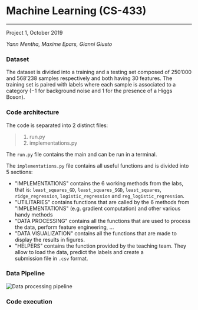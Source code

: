 # Machine Learning (CS-433)
_____________________________________________________________________
Project 1, October 2019

_Yann Mentha, Maxime Epars, Gianni Giusto_

### Dataset
The  dataset is divided into a training and a testing set composed of 250’000 and 568’238 samples respectively and both having 30 features. The training set is paired with labels where each sample is associated  to  a  category  (−1 for  background  noise  and 1 for the presence of a Higgs Boson).

### Code architecture
The code is separated into 2 distinct files:

>1. run.py
>2. implementations.py

The `run.py` file contains the main and can be run in a terminal. 

The `implementations.py` file contains all useful functions and is divided into 5 sections: 

   - "IMPLEMENTATIONS" contains the 6 working methods from the labs, that is: `least_squares_GD`, `least_squares_SGD`, `least_squares`,        `ridge_regression`, `logistic_regression` and `reg_logistic_regression`.
   - "UTILITARIES" contains functions that are called by the 6 methods from "IMPLEMENTATIONS" (e.g. gradient computation) and other             various handy methods 
   - "DATA PROCESSING" contains all the functions that are used to process the data, perform feature engineering, ...
   - "DATA VISUALIZATION" contains all the functions that are made to display the results in figures.
   - "HELPERS" contains the function provided by the teaching team. They allow to load the data, predict the labels and create a   
      submission file in `.csv` format. 
    

### Data Pipeline
![Data processing pipeline](https://github.com/ymentha14/MLprojectfall2019/blob/master/project1/results/pipeline.png)

### Code execution

